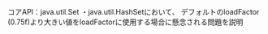 コアAPI：java.util.Set
・java.util.HashSetにおいて、
デフォルトのloadFactor (0.75f)より大きい値をloadFactorに使用する場合に懸念される問題を説明

